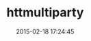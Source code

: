 ---
layout: post
title:  "httmultiparty"
repo:   "jwagener/httmultiparty"
date:   2015-02-18 17:24:45
gemurl: http://github.com/jwagener/httmultiparty
---